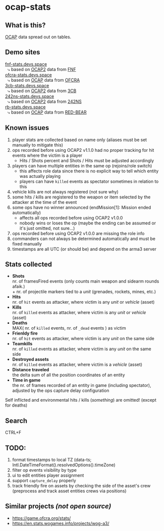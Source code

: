# ocap-stats

## What is this?
[OCAP](https://github.com/OCAP2/OCAP) data spread out on tables.  


## Demo sites
[fnf-stats.devs.space](https://fnf-stats.devs.space)  
 &nbsp; &rdca; based on [OCAP2](http://aar.fridaynightfight.org) data from [FNF](https://www.fridaynightfight.org)  
[ofcra-stats.devs.space](https://ofcra-stats.devs.space)  
 &nbsp; &rdca; based on [OCAP](https://game.ofcra.org/ocap) data from [OFCRA](https://ofcrav2.org)  
[3cb-stats.devs.space](https://3cb-stats.devs.space)  
 &nbsp; &rdca; based on [OCAP2](https://ocap.3commandobrigade.com) data from [3CB](https://www.3commandobrigade.com)  
[242ns-stats.devs.space](https://242ns-stats.devs.space)  
 &nbsp; &rdca; based on [OCAP2](http://server.242nightstalkers.com:5000) data from [242NS](https://steamcommunity.com/groups/242NS)  
[rb-stats.devs.space](https://rb-stats.devs.space)  
 &nbsp; &rdca; based on [OCAP](https://ocap.red-bear.ru) data from [RED-BEAR](https://www.red-bear.ru)  


## Known issues
  1. player stats are collected based on name only (aliases must be set manually to mitigate this)  
  1. ops recorded before using OCAP2 v1.1.0 had no proper tracking for hit events where the victim is a player  
     * Hits / Shots percent and Shots / Hits must be adjusted accordingly
  1. players can have multiple entities in the same op (rejoins/role switch)  
     * this affects role data since there is no explicit way to tell which entity was actually playing
     * players can have `killed` events as spectator sometimes in relation to this
  1. vehicle kills are not always registered (not sure why)  
  1. some hits / kills are registered to the weapon or item selected by the attacker at the time of the event  
  1. some ops have no winner announced (endMission[1]: Mission ended automatically)  
     * affects all ops recorded before using OCAP2 v1.0.0
     * nobody wins or loses the op (maybe the ending can be assumed or it's just omitted, not sure...)
  1. ops recorded before using OCAP2 v1.0.0 are missing the role info  
  1. commanders can not always be determined automatically and must be fixed manually  
  1. timestamps are all UTC (or should be) and depend on the arma3 server  


## Stats collected
  * **Shots**  
    nr. of framesFired events (only counts main weapon and sidearm rounds afaik.)  
  \+ nr. of projectile markers tied to a _unit_ (grenades, rockets, mines, etc.)  
  * **Hits**  
    nr. of `hit` events as attacker, where victim is any _unit_ or _vehicle_ (asset)  
  * **Kills**  
    nr. of `killed` events as attacker, where victim is any _unit_ or _vehicle_ (asset)  
  * **Deaths**  
    MAX( nr. of `killed` events, nr. of `_dead` events ) as victim  
  * **Frienldy fire**  
    nr. of `hit` events as attacker, where victim is any _unit_ on the same side  
  * **Teamkills**  
    nr. of `killed` events as attacker, where victim is any _unit_ on the same side  
  * **Destroyed assets**  
    nr. of `killed` events as attacker, where victim is a _vehicle_ (asset)  
  * **Distance traveled**  
    the delta sum of all the position coordinates of an entity 
  * **Time in game**  
    the nr. of frames recorded of an entity in game (including spectator), adjusted by the ops capture delay configuration  


Self inflicted and environmental hits / kills (_something_) are omitted! (except for deaths)  


## Search
CTRL+F


## TODO:
  1. format timestamps to local TZ (data-ts; Intl.DateTimeFormat().resolvedOptions().timeZone)
  1. filter op events visibility by type
  1. ui to edit entities player assignment
  1. support `capture_delay` properly
  1. track friendly fire on assets by checking the side of the asset's crew  
     (preprocess and track asset entities crews via positions)


## Similar projects _(not open source)_
 * https://game.ofcra.org/stats/
 * https://en.stats.wogames.info/projects/wog-a3/
